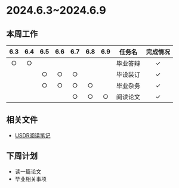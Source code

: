 # 2024.6.3~2024.6.9
## 本周工作

| 6.3 | 6.4 | 6.5| 6.6 | 6.7| 6.8 | 6.9 | 任务名 | 完成情况 |
| :--: | :--: | :--: | :--: | :--: | :--: | :--: | :---: | :-----: |
| $\bigcirc$ | $\bigcirc$ |  |  |  |  |  | 毕业答辩 | $\checkmark$ |
|  |  | $\bigcirc$ | $\bigcirc$ | $\bigcirc$ |  |  | 毕设装订 | $\checkmark$ |
|  | | $\bigcirc$ | $\bigcirc$ | $\bigcirc$ | $\bigcirc$ |  | 毕业杂务 | $\checkmark$ |
|  |  |  |  | $\bigcirc$ | $\bigcirc$ | $\bigcirc$ | 阅读论文 | $\checkmark$ |
## 相关文件

- [USDR阅读笔记](USDR.pdf)
## 下周计划
- 读一篇论文
- 毕业相关事项